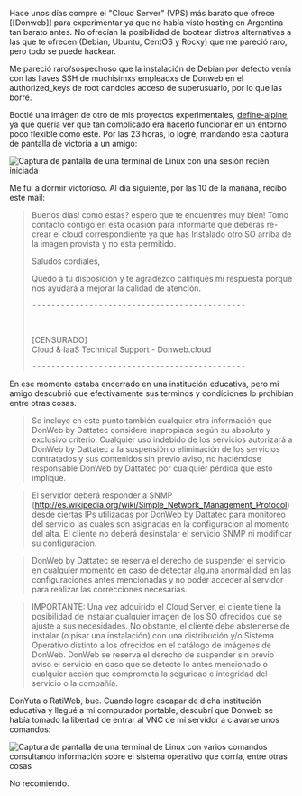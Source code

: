 Hace unos días compre el "Cloud Server" (VPS) más barato que ofrece [[Donweb]] para experimentar ya que no había visto hosting en Argentina tan barato antes. No ofrecían la posibilidad de bootear distros alternativas a las que te ofrecen (Debian, Ubuntu, CentOS y Rocky) que me pareció raro, pero todo se puede hackear.

Me pareció raro/sospechoso que la instalación de Debian por defecto venía con las llaves SSH de muchisimxs empleadxs de Donweb en el authorized_keys de root dandoles acceso de superusuario, por lo que las borré.

Bootié una imágen de otro de mis proyectos experimentales, [define-alpine](https://gitea.nulo.in/Nulo/define-alpine), ya que quería ver que tan complicado era hacerlo funcionar en un entorno poco flexible como este. Por las 23 horas, lo logré, mandando esta captura de pantalla de victoria a un amigo:

![Captura de pantalla de una terminal de Linux con una sesión recién iniciada](2022-11-18%20Donweb%20es%20ridículo.md-captura-pre.jpg)

Me fui a dormir victorioso. Al día siguiente, por las 10 de la mañana, recibo este mail:

>Buenos días! como estas? espero que te encuentres muy bien! Tomo contacto contigo en esta ocasión para informarte  que deberás re-crear el cloud correspondiente ya que has Instalado otro SO arriba de la imagen provista y no esta permitido.
>
>Saludos cordiales,
>
>Quedo a tu disposición y te agradezco califiques mi respuesta porque nos ayudará a mejorar la calidad de atención.
>
><pre>---------------------------------------------</pre><br>
>[CENSURADO]<br>
>Cloud & IaaS Technical Support - Donweb.cloud<br>
><pre>---------------------------------------------</pre>

En ese momento estaba encerrado en una institución educativa, pero mi amigo descubrió que efectivamente sus terminos y condiciones lo prohibian entre otras cosas.

>Se incluye en este punto también cualquier otra información que DonWeb by Dattatec considere inapropiada según su absoluto y exclusivo criterio. Cualquier uso indebido de los servicios autorizará a DonWeb by Dattatec a la suspensión o eliminación de los servicios contratados y sus contenidos sin previo aviso, no haciéndose responsable DonWeb by Dattatec por cualquier pérdida que esto implique.

>El servidor deberá responder a SNMP (http://es.wikipedia.org/wiki/Simple_Network_Management_Protocol) desde ciertas IPs utilizadas por DonWeb by Dattatec para monitoreo del servicio las cuales son asignadas en la configuracion al momento del alta. El cliente no deberá desinstalar el servicio SNMP ni modificar su configuracion.

>DonWeb by Dattatec se reserva el derecho de suspender el servicio en cualquier momento en caso de detectar alguna anormalidad en las configuraciones antes mencionadas y no poder acceder al servidor para realizar las correcciones necesarias.

>IMPORTANTE: Una vez adquirido el Cloud Server, el cliente tiene la posibilidad de instalar cualquier imagen de los SO ofrecidos que se ajuste a sus necesidades. No obstante, el cliente debe abstenerse de instalar (o pisar una instalación) con una distribución y/o Sistema Operativo distinto a los ofrecidos en el catálogo de imágenes de DonWeb. DonWeb se reserva el derecho de suspender sin previo aviso el servicio en caso que se detecte lo antes mencionado o cualquier acción que comprometa la seguridad e integridad del servicio o la compañía.

DonYuta o RatiWeb, bue. Cuando logre escapar de dicha institución educativa y llegué a mi computador portable, descubrí que Donweb se había tomado la libertad de entrar al VNC de mi servidor a clavarse unos comandos:

![Captura de pantalla de una terminal de Linux con varios comandos consultando información sobre el sistema operativo que corría, entre otras cosas](2022-11-18%20Donweb%20es%20ridículo.md-captura-post.jpg)

No recomiendo.
